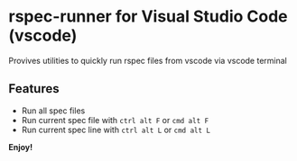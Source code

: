 # rspec-runner for Visual Studio Code (vscode)

Provives utilities to quickly run rspec files from vscode via vscode terminal

## Features
- Run all spec files
- Run current spec file with `ctrl alt F` or `cmd alt F`
- Run current spec line with `ctrl alt L` or `cmd alt L`

**Enjoy!**
